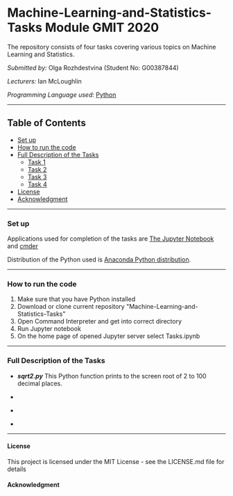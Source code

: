# Machine-Learning-and-Statistics-Tasks Module GMIT 2020

The repository consists of four tasks covering various topics on Machine Learning and Statistics.

*Submitted by:* Olga Rozhdestvina (Student No: G00387844) 

*Lecturers:* Ian McLoughlin

*Programming Language used:* [Python](https://www.python.org/)

----

## Table of Contents
* [Set up](#set_up)
* [How to run the code](#how_to_run_the_code)
* [Full Description of the Tasks](#full_description_of_the_tasks)
	* [Task 1](#task1)
	* [Task 2](#task2)
	* [Task 3](#task3)
	* [Task 4](#task4)
* [License](#licence)
* [Acknowledgment](#acknowledgment)

----

### Set up <a name="set_up"></a>

Applications used for completion of the tasks are [The Jupyter Notebook](https://jupyter.org/) and [cmder](http://cmder.net/)

Distribution of the Python used is [Anaconda Python distribution](https://www.anaconda.com/). 

----

###  How to run the code <a name="how_to_run_the_code"></a>

1. Make sure that you have Python installed
2. Download or clone current repository "Machine-Learning-and-Statistics-Tasks"
3. Open Command Interpreter and get into correct directory
4. Run Jupyter notebook
5. On the home page of opened Jupyter server select Tasks.ipynb

----


### Full Description of the Tasks <a name="full_description_of_the_tasks"></a>

  * ***sqrt2.py*** <a name="task1"></a>
This Python function prints to the screen root of 2 to 100 decimal places.

  * <a name="task2"></a>

  * <a name="task3"></a>

  * <a name="task4"></a>

----

#### License <a name="licence"></a>

This project is licensed under the MIT License - see the LICENSE.md file for details

#### Acknowledgment <a name="acknowledgment"></a>

